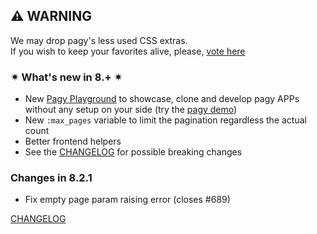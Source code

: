 ## ⚠ WARNING

We may drop pagy's less used CSS extras.  
If you wish to keep your favorites alive, please, [vote here](https://github.com/ddnexus/pagy/discussions/categories/survey)

### ✴ What's new in 8.+ ✴

- New [Pagy Playground](https://ddnexus.github.io/pagy/playground/) to showcase, clone and develop pagy APPs without any setup on
  your side (try the [pagy demo](https://ddnexus.github.io/pagy/playground.md#3-demo-app))
- New `:max_pages` variable to limit the pagination regardless the actual count
- Better frontend helpers
- See the [CHANGELOG](https://ddnexus.github.io/pagy/changelog) for possible breaking changes

### Changes in 8.2.1

<!-- changes start -->
- Fix empty page param raising error (closes #689)
<!-- changes end -->

[CHANGELOG](https://ddnexus.github.io/pagy/changelog)

